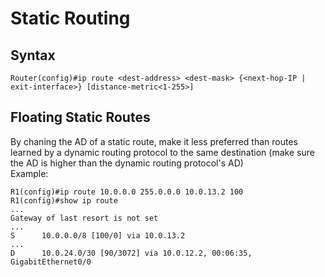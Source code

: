 # Static Routing

## Syntax
```
Router(config)#ip route <dest-address> <dest-mask> {<next-hop-IP | exit-interface>} [distance-metric<1-255>]
```

## Floating Static Routes
By chaning the AD of a static route, make it less preferred than routes learned by a dynamic routing protocol to the same destination (make sure the AD is higher than the dynamic routing protocol's AD)  
Example:
```
R1(config)#ip route 10.0.0.0 255.0.0.0 10.0.13.2 100
R1(config)#show ip route
...
Gateway of last resort is not set
...
S      10.0.0.0/8 [100/0] via 10.0.13.2
...
D      10.0.24.0/30 [90/3072] via 10.0.12.2, 00:06:35, GigabitEthernet0/0
```
